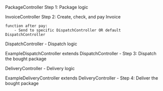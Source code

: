 PackageController
    Step 1: Package logic

InvoiceController
    Step 2: Create, check, and pay Invoice

    function after pay:
        - Send to specific DispatchController OR default DispatchController

DispatchController
    - Dispatch logic

ExampleDispatchController extends DispatchController
    - Step 3: Dispatch the bought package

DeliveryController
    - Delivery logic

ExampleDeliveryController extends DeliveryController
    - Step 4: Deliver the bought package
